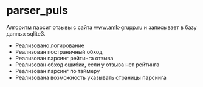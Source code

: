 # parser_puls

Алгоритм парсит отзывы с сайта www.amk-grupp.ru и записывает в базу данных sqlite3.
 - Реализовано логирование 
 - Реализован постраничный обход
 - Реализован парсинг рейтинга отзыва
 - Реализован обход ошибки, если у отзыва нет рейтинга
 - Реализован парсинг по таймеру
 - Реализована возможность указывать страницы парсинга
